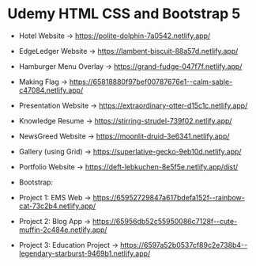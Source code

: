 # Udemy HTML CSS and Bootstrap 5

- Hotel Website -> https://polite-dolphin-7a0542.netlify.app/
- EdgeLedger Website -> https://lambent-biscuit-88a57d.netlify.app/
- Hamburger Menu Overlay -> https://grand-fudge-047f7f.netlify.app/
- Making Flag -> https://65818880f97bef00787676e1--calm-sable-c47084.netlify.app/
- Presentation Website -> https://extraordinary-otter-d15c1c.netlify.app/
- Knowledge Resume -> https://stirring-strudel-739f02.netlify.app/
- NewsGreed Website -> https://moonlit-druid-3e6341.netlify.app/
- Gallery (using Grid) -> https://superlative-gecko-9eb10d.netlify.app/
- Portfolio Website -> https://deft-lebkuchen-8e5f5e.netlify.app/dist/

- Bootstrap:

- Project 1: EMS Web -> https://65952729847a617bdefa152f--rainbow-cat-73c2b4.netlify.app/
- Project 2: Blog App -> https://65956db52c55950086c7128f--cute-muffin-2c484e.netlify.app/
- Project 3: Education Project -> https://6597a52b0537cf89c2e738b4--legendary-starburst-9469b1.netlify.app/